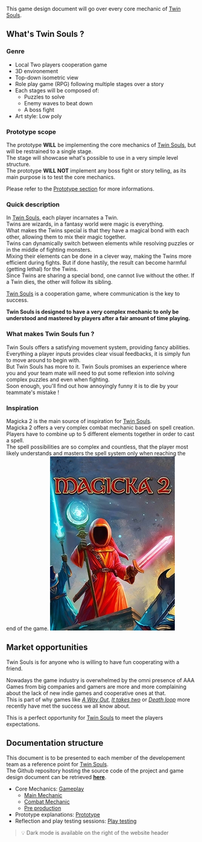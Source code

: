 ﻿This game design document will go over every core mechanic of <ins>Twin Souls</ins>.

## What's Twin Souls ?

### Genre

* Local Two players cooperation game
* 3D environement
* Top-down isometric view
* Role play game (RPG) following multiple stages over a story
* Each stages will be composed of:
    * Puzzles to solve
    * Enemy waves to beat down
    * A boss fight
* Art style: Low poly

### Prototype scope

The prototype **WILL** be implementing the core mechanics of <ins>Twin Souls</ins>, but will be restrained to a single stage. <br/>
The stage will showcase what's possible to use in a very simple level structure. <br/>
The prototype **WILL NOT** implement any boss fight or story telling, as its main purpose is to test the core mechanics. <br/>

Please refer to the [Prototype section](<prototype/index.md>) for more informations.

### Quick description

In <ins>Twin Souls</ins>, each player incarnates a Twin. <br/>
Twins are wizards, in a fantasy world were magic is everything. <br/>
What makes the Twins special is that they have a magical bond with each other, allowing them to mix their magic together. <br/>
Twins can dynamically switch between elements while resolving puzzles or in the middle of fighting monsters. <br/>
Mixing their elements can be done in a clever way, making the Twins more efficient during fights. 
But if done hastily, the result can become harmful (getting lethal) for the Twins. <br/>
Since Twins are sharing a special bond, one cannot live without the other. If a Twin dies, the other will follow its sibling. <br/>

<ins>Twin Souls</ins> is a cooperation game, where communication is the key to success.

**Twin Souls is designed to have a very complex mechanic to only be understood and mastered by players after a fair amount of time playing.**

### What makes Twin Souls fun ?

Twin Souls offers a satisfying movement system, providing fancy abilities.
Everything a player inputs provides clear visual feedbacks, it is simply fun to move around to begin with. <br/>
But Twin Souls has more to it. 
Twin Souls promises an experience where you and your team mate will need to put some reflexion into solving complex puzzles and even when fighting. <br/>
Soon enough, you'll find out how annoyingly funny it is to die by your teammate's mistake ! 

### Inspiration

Magicka 2 is the main source of inspiration for <ins>Twin Souls</ins>. <br/>
Magicka 2 offers a very complex combat mechanic based on spell creation.<br/>
Players have to combine up to 5 different elements together in order to cast a spell. <br/>
The spell possibilities are so complex and countless, that the player most likely understands and masters the spell system only when reaching the end of the game.
![Magicka II](img/magicka.jpg)

## Market opportunities

Twin Souls is for anyone who is willing to have fun cooperating with a friend.<br/>

Nowadays the game industry is overwhelmed by the omni presence of AAA Games from big companies 
and gamers are more and more complaining about the lack of new indie games and cooperative ones at that. <br/>
This is part of why games like [*A Way Out*](https://www.ea.com/fr-fr/games/a-way-out), 
[*It takes two*](https://www.ea.com/fr-fr/games/it-takes-two) or 
[*Death loop*](https://bethesda.net/en/game/deathloop) more recently have met the success we all know about. <br/>

This is a perfect opportunity for <ins>Twin Souls</ins> to meet the players expectations.

## Documentation structure

This document is to be presented to each member of the developement team as a reference point for <ins>Twin Souls</ins>. <br/>
The Github repository hosting the source code of the project and game design document can be retrieved 
[**here**](https://github.com/Mathieu-Schmerber/TwinSouls_prototype).

* Core Mechanics: [Gameplay](<gameplay/Twin.md>)
    * [Main Mechanic](<gameplay/main-mechanic/Link-concept.md>)
    * [Combat Mechanic](<gameplay/combat-mechanic/weapons.md>)
    * [Pre production](<gameplay/pre-production/technical.md>)
* Prototype explanations: [Prototype](<prototype/index.md>)
* Reflection and play testing sessions: [Play testing](<playtesting/index.md>)

> 💡 Dark mode is available on the right of the website header